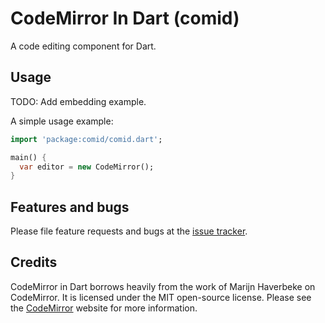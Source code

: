# CodeMirror In Dart (comid)

A code editing component for Dart.

## Usage

TODO: Add embedding example.

A simple usage example:

```dart
import 'package:comid/comid.dart';

main() {
  var editor = new CodeMirror();
}
```

## Features and bugs

Please file feature requests and bugs at the [issue tracker][tracker].

## Credits

CodeMirror in Dart borrows heavily from the work of Marijn Haverbeke on 
CodeMirror. It is licensed under the MIT open-source license. Please see the 
[CodeMirror][site] website for more information.

[tracker]: https://github.com/google/comid/issues
[site]: http://codemirror.net/index.html
